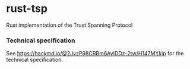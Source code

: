 # rust-tsp

Rust implementation of the Trust Spanning Protocol 

### Technical specification

See https://hackmd.io/@2JvzP98CRBm6AyIDDz-2tw/H147MYkjp for the technical specification.
